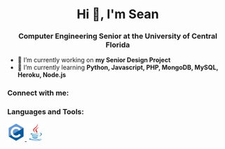 <h1 align="center">Hi 👋, I'm Sean</h1>
<h3 align="center">Computer Engineering Senior at the University of Central Florida</h3>

- 🔭 I’m currently working on **my Senior Design Project**
- 🌱 I’m currently learning **Python, Javascript, PHP, MongoDB, MySQL, Heroku, Node.js**

<h3 align="left">Connect with me:</h3>
<p align="left">
</p>

<h3 align="left">Languages and Tools:</h3>
<p align="left"> <a href="https://www.cprogramming.com/" target="_blank" rel="noreferrer"> <img src="https://raw.githubusercontent.com/devicons/devicon/master/icons/c/c-original.svg" alt="c" width="40" height="40"/> </a> <a href="https://www.java.com" target="_blank" rel="noreferrer"> <img src="https://raw.githubusercontent.com/devicons/devicon/master/icons/java/java-original.svg" alt="java" width="40" height="40"/> </a> </p>
